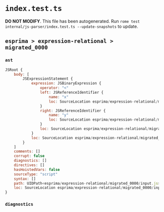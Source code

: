 # `index.test.ts`

**DO NOT MODIFY**. This file has been autogenerated. Run `rome test internal/js-parser/index.test.ts --update-snapshots` to update.

## `esprima > expression-relational > migrated_0000`

### `ast`

```javascript
JSRoot {
	body: [
		JSExpressionStatement {
			expression: JSBinaryExpression {
				operator: "<"
				left: JSReferenceIdentifier {
					name: "x"
					loc: SourceLocation esprima/expression-relational/migrated_0000/input.js 1:0-1:1 (x)
				}
				right: JSReferenceIdentifier {
					name: "y"
					loc: SourceLocation esprima/expression-relational/migrated_0000/input.js 1:4-1:5 (y)
				}
				loc: SourceLocation esprima/expression-relational/migrated_0000/input.js 1:0-1:5
			}
			loc: SourceLocation esprima/expression-relational/migrated_0000/input.js 1:0-1:5
		}
	]
	comments: []
	corrupt: false
	diagnostics: []
	directives: []
	hasHoistedVars: false
	sourceType: "script"
	syntax: []
	path: UIDPath<esprima/expression-relational/migrated_0000/input.js>
	loc: SourceLocation esprima/expression-relational/migrated_0000/input.js 1:0-2:0
}
```

### `diagnostics`

```

```
